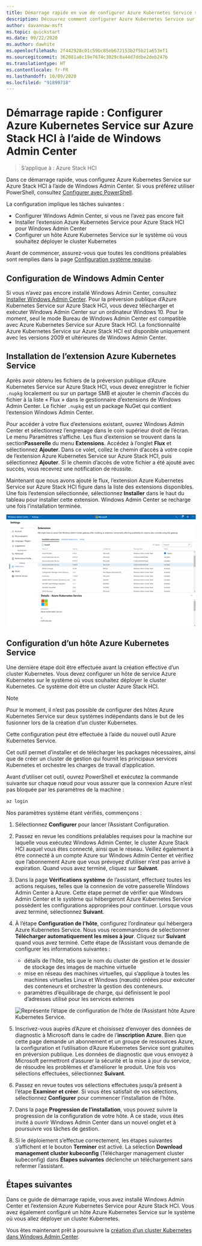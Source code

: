 ```yaml
---
title: Démarrage rapide en vue de configurer Azure Kubernetes Service sur Azure Stack HCI à l’aide de Windows Admin Center
description: Découvrez comment configurer Azure Kubernetes Service sur Azure Stack HCI à l’aide de Windows Admin Center
author: davannaw-msft
ms.topic: quickstart
ms.date: 09/22/2020
ms.author: dawhite
ms.openlocfilehash: 2f442928c01c59bc85eb672153b2f5b21a653ef1
ms.sourcegitcommit: 362081a8c19e7674c3029c8a44d7ddbe2deb247b
ms.translationtype: HT
ms.contentlocale: fr-FR
ms.lasthandoff: 10/09/2020
ms.locfileid: "91899718"
---
```

# <a name="quickstart-set-up-azure-kubernetes-service-on-azure-stack-hci-using-windows-admin-center"></a>Démarrage rapide : Configurer Azure Kubernetes Service sur Azure Stack HCI à l’aide de Windows Admin Center

> S’applique à : Azure Stack HCI

Dans ce démarrage rapide, vous configurez Azure Kubernetes Service sur Azure Stack HCI à l’aide de Windows Admin Center. Si vous préférez utiliser PowerShell, consultez [Configurer avec PowerShell](setup-powershell.md).

La configuration implique les tâches suivantes :

* Configurer Windows Admin Center, si vous ne l’avez pas encore fait
* Installer l’extension Azure Kubernetes Service pour Azure Stack HCI pour Windows Admin Center
* Configurer un hôte Azure Kubernetes Service sur le système où vous souhaitez déployer le cluster Kubernetes

Avant de commencer, assurez-vous que toutes les conditions préalables sont remplies dans la page [Configuration système requise](.\system-requirements.md).

## <a name="setting-up-windows-admin-center"></a>Configuration de Windows Admin Center

Si vous n’avez pas encore installé Windows Admin Center, consultez [Installer Windows Admin Center](/windows-server/manage/windows-admin-center/deploy/install). Pour la préversion publique d’Azure Kubernetes Service sur Azure Stack HCI, vous devez télécharger et exécuter Windows Admin Center sur un ordinateur Windows 10. Pour le moment, seul le mode Bureau de Windows Admin Center est compatible avec Azure Kubernetes Service sur Azure Stack HCI. La fonctionnalité Azure Kubernetes Service sur Azure Stack HCI est disponible uniquement avec les versions 2009 et ultérieures de Windows Admin Center.

## <a name="installing-the-azure-kubernetes-service-extension"></a>Installation de l’extension Azure Kubernetes Service

Après avoir obtenu les fichiers de la préversion publique d’Azure Kubernetes Service sur Azure Stack HCI, vous devez enregistrer le fichier `.nupkg` localement ou sur un partage SMB et ajouter le chemin d’accès du fichier à la liste « Flux » dans le gestionnaire d’extensions de Windows Admin Center. Le fichier `.nupkg` est un package NuGet qui contient l’extension Windows Admin Center.

Pour accéder à votre flux d’extensions existant, ouvrez Windows Admin Center et sélectionnez l’engrenage dans le coin supérieur droit de l’écran. Le menu Paramètres s’affiche. Les flux d’extension se trouvent dans la section**Passerelle** du menu **Extensions**. Accédez à l’onglet **Flux** et sélectionnez **Ajouter**. Dans ce volet, collez le chemin d’accès à votre copie de l’extension Azure Kubernetes Service sur Azure Stack HCI, puis sélectionnez **Ajouter**. Si le chemin d’accès de votre fichier a été ajouté avec succès, vous recevrez une notification de réussite. 

Maintenant que nous avons ajouté le flux, l’extension Azure Kubernetes Service sur Azure Stack HCI figure dans la liste des extensions disponibles. Une fois l’extension sélectionnée, sélectionnez **Installer** dans le haut du tableau pour installer cette extension. Windows Admin Center se recharge une fois l’installation terminée. 

[ ![Affichage de la liste d’extensions disponibles dans le gestionnaire d’extensions de Windows Admin Center.](.\media\setup\extension-manager.png) ](.\media\setup\extension-manager.png#lightbox)

## <a name="setting-up-an-azure-kubernetes-service-host"></a>Configuration d’un hôte Azure Kubernetes Service

Une dernière étape doit être effectuée avant la création effective d’un cluster Kubernetes. Vous devez configurer un hôte de service Azure Kubernetes sur le système où vous souhaitez déployer le cluster Kubernetes. Ce système doit être un cluster Azure Stack HCI. 

> [!NOTE] 
> Pour le moment, il n’est pas possible de configurer des hôtes Azure Kubernetes Service sur deux systèmes indépendants dans le but de les fusionner lors de la création d’un cluster Kubernetes. 

Cette configuration peut être effectuée à l’aide du nouvel outil Azure Kubernetes Service. 

Cet outil permet d’installer et de télécharger les packages nécessaires, ainsi que de créer un cluster de gestion qui fournit les principaux services Kubernetes et orchestre les charges de travail d’application. 

Avant d’utiliser cet outil, ouvrez PowerShell et exécutez la commande suivante sur chaque nœud pour vous assurer que la connexion Azure n’est pas bloquée par les paramètres de la machine :
```PowerShell
az login
```

Nos paramètres système étant vérifiés, commençons : 
1. Sélectionnez **Configurer** pour lancer l’Assistant Configuration.
2. Passez en revue les conditions préalables requises pour la machine sur laquelle vous exécutez Windows Admin Center, le cluster Azure Stack HCI auquel vous êtes connecté, ainsi que le réseau. Veillez également à être connecté à un compte Azure sur Windows Admin Center et vérifiez que l’abonnement Azure que vous prévoyez d’utiliser n’est pas arrivé à expiration. Quand vous avez terminé, cliquez sur **Suivant**.
3. Dans la page **Vérifications système** de l’assistant, effectuez toutes les actions requises, telles que la connexion de votre passerelle Windows Admin Center à Azure. Cette étape permet de vérifier que Windows Admin Center et le système qui hébergeront Azure Kubernetes Service possèdent les configurations appropriées pour continuer. Lorsque vous avez terminé, sélectionnez **Suivant**.
4. À l’étape **Configuration de l’hôte**, configurez l’ordinateur qui hébergera Azure Kubernetes Service. Nous vous recommandons de sélectionner **Télécharger automatiquement les mises à jour**. Cliquez sur **Suivant** quand vous avez terminé. Cette étape de l’Assistant vous demande de configurer les informations suivantes :
    * détails de l’hôte, tels que le nom du cluster de gestion et le dossier de stockage des images de machine virtuelle
    * mise en réseau des machines virtuelles, qui s’applique à toutes les machines virtuelles Linux et Windows (nœuds) créées pour exécuter des conteneurs et orchestrer la gestion des conteneurs. 
    * paramètres d’équilibrage de charge, qui définissent le pool d’adresses utilisé pour les services externes

    ![Représente l’étape de configuration de l’hôte de l’Assistant hôte Azure Kubernetes Service.](.\media\setup\host-configuration.png)

5. Inscrivez-vous auprès d’Azure et choisissez d’envoyer des données de diagnostic à Microsoft dans le cadre de l’**inscription Azure**. Bien que cette page demande un abonnement et un groupe de ressources Azure, la configuration et l’utilisation d’Azure Kubernetes Service sont gratuites en préversion publique. Les données de diagnostic que vous envoyez à Microsoft permettront d’assurer la sécurité et la mise à jour du service, de résoudre les problèmes et d’améliorer le produit. Une fois vos sélections effectuées, sélectionnez **Suivant**.
6. Passez en revue toutes vos sélections effectuées jusqu’à présent à l’étape **Examiner et créer**. Si vous êtes satisfait de vos sélections, sélectionnez **Configurer** pour commencer l’installation de l’hôte. 
7. Dans la page **Progression de l’installation**, vous pouvez suivre la progression de la configuration de votre hôte. À ce stade, vous êtes invité à ouvrir Windows Admin Center dans un nouvel onglet et à poursuivre vos tâches de gestion. 
8. Si le déploiement s’effectue correctement, les étapes suivantes s’affichent et le bouton **Terminer** est activé. La sélection **Download management cluster kubeconfig** (Télécharger management cluster kubeconfig) dans **Étapes suivantes** déclenche un téléchargement sans refermer l’assistant. 

## <a name="next-steps"></a>Étapes suivantes

Dans ce guide de démarrage rapide, vous avez installé Windows Admin Center et l’extension Azure Kubernetes Service pour Azure Stack HCI. Vous avez également configuré un hôte Azure Kubernetes Service sur le système où vous allez déployer un cluster Kubernetes.

Vous êtes maintenant prêt à poursuivre la [création d’un cluster Kubernetes dans Windows Admin Center](create-kubernetes-cluster.md).